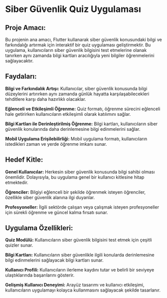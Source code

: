 # Siber Güvenlik Quiz Uygulaması

## Proje Amacı:
Bu projenin ana amacı, Flutter kullanarak siber güvenlik konusundaki bilgi ve farkındalığı artırmak için interaktif bir quiz uygulaması geliştirmektir. Bu uygulama, kullanıcıların siber güvenlik bilgisini test etmelerine olanak tanırken aynı zamanda bilgi kartları aracılığıyla yeni bilgiler öğrenmelerini sağlayacaktır.


## Faydaları:
**Bilgi ve Farkındalık Artışı:** Kullanıcılar, siber güvenlik konusunda bilgi düzeylerini artırırken aynı zamanda günlük hayatta karşılaşabilecekleri tehditlere karşı daha hazırlıklı olacaklar.

**Eğlenceli ve Etkileşimli Öğrenme:** Quiz formatı, öğrenme sürecini eğlenceli hale getirirken kullanıcıların etkileşimli olarak katılımını sağlar.

**Bilgi Kartları ile Derinleştirilmiş Öğrenme:** Bilgi kartları, kullanıcıların siber güvenlik konularında daha derinlemesine bilgi edinmelerini sağlar.

**Mobil Uygulama Erişilebilirliği:** Mobil uygulama formatı, kullanıcıların istedikleri zaman ve yerde öğrenme imkanı sunar.


## Hedef Kitle:
**Genel Kullanıcılar:** Herkesin siber güvenlik konusunda bilgi sahibi olması önemlidir. Dolayısıyla, bu uygulama genel bir kullanıcı kitlesine hitap etmektedir.

**Öğrenciler:** Bilgiyi eğlenceli bir şekilde öğrenmek isteyen öğrenciler, özellikle siber güvenlik alanına ilgi duyanlar.

**Profesyoneller:** İlgili sektörde çalışan veya çalışmak isteyen profesyoneller için sürekli öğrenme ve güncel kalma fırsatı sunar.



## Uygulama Özellikleri:
**Quiz Modülü:** Kullanıcıların siber güvenlik bilgisini test etmek için çeşitli quizler sunar.

**Bilgi Kartları:** Kullanıcıların siber güvenlikle ilgili konularda derinlemesine bilgi edinmelerini sağlayacak bilgi kartları sunar.

**Kullanıcı Profili:** Kullanıcıların ilerleme kaydını tutar ve belirli bir seviyeye ulaştıklarında başarılarını gösterir.

**Gelişmiş Kullanıcı Deneyimi:** Arayüz tasarımı ve kullanıcı etkileşimi, kullanıcıların uygulamayı kolayca kullanmasını sağlayacak şekilde tasarlanır.

